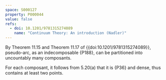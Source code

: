 ```yaml
---
space: S000127
property: P000044
value: false
refs:
  - doi: 10.1201/9781315274089
    name: "Continuum Theory: An introduction (Nadler)"
---
```


By Theorem 11.15 and Theorem 11.17 of {{doi:10.1201/9781315274089}}, pseudo-arc, as an indecomposable {P188}, can be partitioned into uncountably many composants.

For each composant, it follows from 5.20(a) that it is {P36} and dense, thus contains at least two points.

